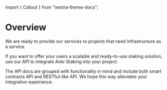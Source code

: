 import { Callout } from "nextra-theme-docs";

# Overview

We are ready to provide our services to projects that need infrastructure as a service.

If you want to offer your users a scalable and ready-to-use staking solution, use our API to integrate Ankr Staking into your project.

<Callout>
The API docs are grouped with functionality in mind and include both smart contracts API and RESTful-like API. We hope this way alleviates your integration experience.
</Callout>